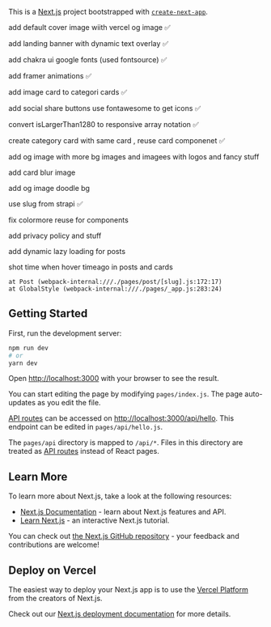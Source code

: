 This is a [Next.js](https://nextjs.org/) project bootstrapped with [`create-next-app`](https://github.com/vercel/next.js/tree/canary/packages/create-next-app).

add default cover image wiith vercel og image ✅

add landing banner with dynamic text overlay ✅

add chakra ui google fonts (used fontsource) ✅

add framer animations ✅

add image card to categori cards ✅

add social share buttons use fontawesome to get icons ✅

convert isLargerThan1280 to responsive array notation ✅

create category card with same card , reuse card componenet ✅

add og image with more bg images and imagees with logos and fancy stuff

add card blur image

add og image doodle bg

use slug from strapi ✅

fix colormore reuse for components

add privacy policy and stuff

add dynamic lazy loading for posts

shot time when hover timeago in posts and cards

    at Post (webpack-internal:///./pages/post/[slug].js:172:17)
    at GlobalStyle (webpack-internal:///./pages/_app.js:283:24)

## Getting Started

First, run the development server:

```bash
npm run dev
# or
yarn dev
```

Open [http://localhost:3000](http://localhost:3000) with your browser to see the result.

You can start editing the page by modifying `pages/index.js`. The page auto-updates as you edit the file.

[API routes](https://nextjs.org/docs/api-routes/introduction) can be accessed on [http://localhost:3000/api/hello](http://localhost:3000/api/hello). This endpoint can be edited in `pages/api/hello.js`.

The `pages/api` directory is mapped to `/api/*`. Files in this directory are treated as [API routes](https://nextjs.org/docs/api-routes/introduction) instead of React pages.

## Learn More

To learn more about Next.js, take a look at the following resources:

- [Next.js Documentation](https://nextjs.org/docs) - learn about Next.js features and API.
- [Learn Next.js](https://nextjs.org/learn) - an interactive Next.js tutorial.

You can check out [the Next.js GitHub repository](https://github.com/vercel/next.js/) - your feedback and contributions are welcome!

## Deploy on Vercel

The easiest way to deploy your Next.js app is to use the [Vercel Platform](https://vercel.com/new?utm_medium=default-template&filter=next.js&utm_source=create-next-app&utm_campaign=create-next-app-readme) from the creators of Next.js.

Check out our [Next.js deployment documentation](https://nextjs.org/docs/deployment) for more details.
